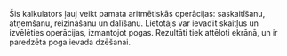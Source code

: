 Šis kalkulators ļauj veikt pamata aritmētiskās operācijas: saskaitīšanu, atņemšanu, reizināšanu un dalīšanu. Lietotājs var ievadīt skaitļus un izvēlēties operācijas, izmantojot pogas. Rezultāti tiek attēloti ekrānā, un ir paredzēta poga ievada dzēšanai.
